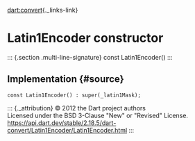 [dart:convert](../../dart-convert/dart-convert-library){._links-link}

Latin1Encoder constructor
=========================

::: {.section .multi-line-signature}
const Latin1Encoder()
:::

Implementation {#source}
--------------

``` {.language-dart data-language="dart"}
const Latin1Encoder() : super(_latin1Mask);
```

::: {._attribution}
© 2012 the Dart project authors\
Licensed under the BSD 3-Clause \"New\" or \"Revised\" License.\
<https://api.dart.dev/stable/2.18.5/dart-convert/Latin1Encoder/Latin1Encoder.html>
:::
